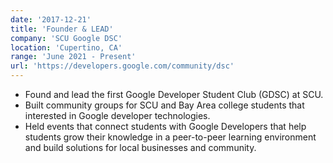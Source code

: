 ```yaml
---
date: '2017-12-21'
title: 'Founder & LEAD'
company: 'SCU Google DSC'
location: 'Cupertino, CA'
range: 'June 2021 - Present'
url: 'https://developers.google.com/community/dsc'
---
```


- Found and lead the first Google Developer Student Club &lpar;GDSC&rpar; at SCU.
- Built community groups for SCU and Bay Area college students that interested in Google developer technologies.
- Held events that connect students with Google Developers that help students grow their knowledge in a peer-to-peer learning environment and build solutions for local businesses and community.
